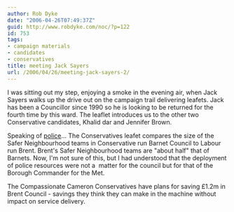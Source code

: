 ```yaml
---
author: Rob Dyke
date: "2006-04-26T07:49:37Z"
guid: http://www.robdyke.com/noc/?p=122
id: 753
tags:
- campaign materials
- candidates
- conservatives
title: meeting Jack Sayers
url: /2006/04/26/meeting-jack-sayers-2/
---
```

I was sitting out my step, enjoying a smoke in the evening air, when Jack Sayers walks up the drive out on the campaign trail delivering leafets. Jack has been a Councillor since 1990 so he is looking to be returned for the fourth time by this ward. The leaflet introduces us to the other two Conservative candidates, Khalid dar and Jennifer Brown.

Speaking of [police](http://www.robdyke.com/bec/?p=101)... The Conservatives leafet compares the size of the Safer Neighbourhood teams in Conservative run Barnet Council to Labour run Brent. Brent's Safer Neighbourhood teams are "about half" that of Barnets. Now, I'm not sure of this, but I had understood that the deployment of police resources were not a  matter for the council but for that of the Borough Commander for the Met.

The Compassionate Cameron Conservatives have plans for saving £1.2m in Brent Council - savings they think they can make in the machine without impact on service delivery.